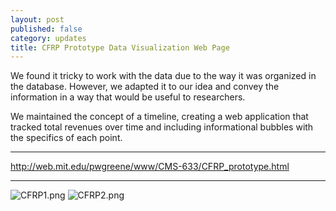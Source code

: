 ```yaml
---
layout: post
published: false
category: updates
title: CFRP Prototype Data Visualization Web Page
---
```

We found it tricky to work with the data due to the way it was organized in the database. However, we adapted it to our idea and convey the information in a way that would be useful to researchers.

We maintained the concept of a timeline, creating a web application that tracked total revenues over time and including informational bubbles with the specifics of each point.

****

http://web.mit.edu/pwgreene/www/CMS-633/CFRP_prototype.html


****

![CFRP1.png]({{site.baseurl}}/assets/CFRP1.png)
![CFRP2.png]({{site.baseurl}}/assets/CFRP2.png)

